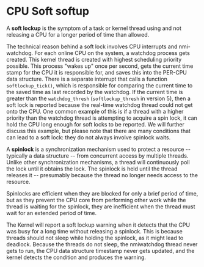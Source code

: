 CPU Soft softup
=====

A **soft lockup** is the symptom of a task or kernel thread using and not releasing a CPU for a longer period of time than allowed.

The technical reason behind a soft lock involves CPU interrupts and nmi-watchdog. For each online CPU on the system, a watchdog process gets created. This kernel thread is created with highest scheduling priority possible. This process "wakes up" once per second, gets the current time stamp for the CPU it is responsible for, and saves this into the PER-CPU data structure. There is a separate interrupt that calls a function `softlockup_tick()`, which is responsible for comparing the current time to the saved time as last recorded by the watchdog. If the current time is greater than the `watchdog_thresh` (`softlockup_thresh` in version 5), then a soft lock is reported because the real-time watchdog thread could not get onto the CPU. One common example of this is if a thread with a higher priority than the watchdog thread is attempting to acquire a spin lock, it can hold the CPU long enough for soft locks to be reported. We will further discuss this example, but please note that there are many conditions that can lead to a soft lock: they do not always involve spinlock waits.

A **spinlock** is a synchronization mechanism used to protect a resource -- typically a data structure -- from concurrent access by multiple threads. Unlike other synchronization mechanisms, a thread will continuously poll the lock until it obtains the lock. The spinlock is held until the thread releases it -- presumably because the thread no longer needs access to the resource.

Spinlocks are efficient when they are blocked for only a brief period of time, but as they prevent the CPU core from performing other work while the thread is waiting for the spinlock, they are inefficient when the thread must wait for an extended period of time.

The Kernel will report a soft lockup warning when it detects that the CPU was busy for a long time without releasing a spinlock. This is because threads should not sleep while holding the spinlock, as it might lead to deadlock. Because the threads do not sleep, the nmiwatchdog thread never gets to run, the CPU data structure timestamp never gets updated, and the kernel detects the condition and produces the warning.


